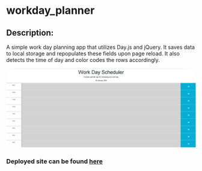 # workday_planner

## Description:

A simple work day planning app that utilizes Day.js and jQuery. It saves data to local storage and repopulates these fields upon page reload. It also detects the time of day and color codes the rows accordingly. 

![Application image](READMEimage.png)

### Deployed site can be found [here]()